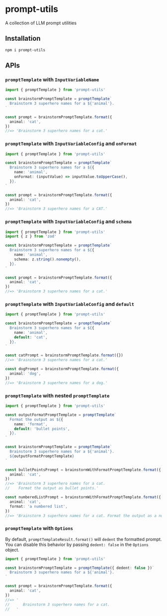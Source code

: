 # prompt-utils

A collection of LLM prompt utilities

## Installation

```sh
npm i prompt-utils
```

## APIs

### `promptTemplate` with `InputVariableName`

```ts
import { promptTemplate } from 'prompt-utils'

const brainstormPromptTemplate = promptTemplate`
  Brainstorm 3 superhero names for a ${'animal'}.
`

const prompt = brainstormPromptTemplate.format({
  animal: 'cat',
})
//=> 'Brainstorm 3 superhero names for a cat.'
```

### `promptTemplate` with `InputVariableConfig` and `onFormat`

```ts
import { promptTemplate } from 'prompt-utils'

const brainstormPromptTemplate = promptTemplate`
  Brainstorm 3 superhero names for a ${{
    name: 'animal',
    onFormat: (inputValue) => inputValue.toUpperCase(),
  }}.
`

const prompt = brainstormPromptTemplate.format({
  animal: 'cat',
})
//=> 'Brainstorm 3 superhero names for a CAT.'
```

### `promptTemplate` with `InputVariableConfig` and `schema`

```ts
import { promptTemplate } from 'prompt-utils'
import { z } from 'zod'

const brainstormPromptTemplate = promptTemplate`
  Brainstorm 3 superhero names for a ${{
    name: 'animal',
    schema: z.string().nonempty(),
  }}.
`

const prompt = brainstormPromptTemplate.format({
  animal: 'cat',
})
//=> 'Brainstorm 3 superhero names for a cat.'
```

### `promptTemplate` with `InputVariableConfig` and `default`

```ts
import { promptTemplate } from 'prompt-utils'

const brainstormPromptTemplate = promptTemplate`
  Brainstorm 3 superhero names for a ${{
    name: 'animal',
    default: 'cat',
  }}.
`

const catPrompt = brainstormPromptTemplate.format({})
//=> 'Brainstorm 3 superhero names for a cat.'

const dogPrompt = brainstormPromptTemplate.format({
  animal: 'dog',
})
//=> 'Brainstorm 3 superhero names for a dog.'
```

### `promptTemplate` with nested `promptTemplate`

```ts
import { promptTemplate } from 'prompt-utils'

const outputFormatPromptTemplate = promptTemplate`
  Format the output as ${{
    name: 'format',
    default: 'bullet points',
  }}.
`

const brainstormPromptTemplate = promptTemplate`
  Brainstorm 3 superhero names for a ${'animal'}.
  ${outputFormatPromptTemplate}
`

const bulletPointsPrompt = brainstormWithFormatPromptTemplate.format({
  animal: 'cat',
})
//=> 'Brainstorm 3 superhero names for a cat.
//    Format the output as bullet points.'

const numberedListPrompt = brainstormWithFormatPromptTemplate.format({
  animal: 'cat',
  format: 'a numbered list',
})
//=> 'Brainstorm 3 superhero names for a cat. Format the output as a numbered list.'
```

### `promptTemplate` with `Options`

By default, `promptTemplateResult.format()` will `dedent` the formatted prompt.
You can disable this behavior by passing `dedent: false` in the `Options`
object.

```ts
import { promptTemplate } from 'prompt-utils'

const brainstormPromptTemplate = promptTemplate({ dedent: false })`
  Brainstorm 3 superhero names for a ${'animal'}.
`

const prompt = brainstormPromptTemplate.format({
  animal: 'cat',
})
//=> '
//      Brainstorm 3 superhero names for a cat.
//   '
```
